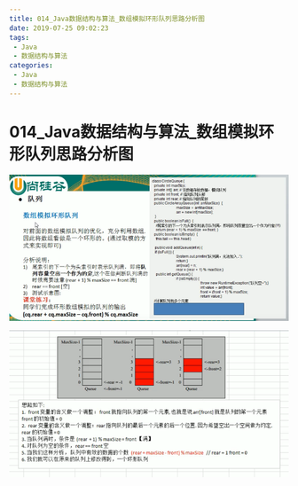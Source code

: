 ```yaml
---
title: 014_Java数据结构与算法_数组模拟环形队列思路分析图
date: 2019-07-25 09:02:23
tags: 
 - Java
 - 数据结构与算法
categories:
 - Java
 - 数据结构与算法
---
```


# 014_Java数据结构与算法_数组模拟环形队列思路分析图

![环形队列分析1](https://raw.githubusercontent.com/tomxwd/ImageHosting/master/blog/%E6%95%B0%E6%8D%AE%E7%BB%93%E6%9E%84/014%E7%8E%AF%E5%BD%A2%E9%98%9F%E5%88%97%E5%88%86%E6%9E%901.png)







![环形队列分析2](https://raw.githubusercontent.com/tomxwd/ImageHosting/master/blog/%E6%95%B0%E6%8D%AE%E7%BB%93%E6%9E%84/014%E7%8E%AF%E5%BD%A2%E9%98%9F%E5%88%97%E5%88%86%E6%9E%902.png)

